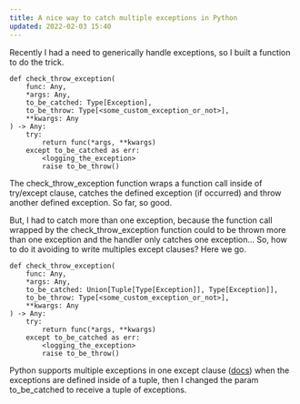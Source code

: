 ```yaml
---
title: A nice way to catch multiple exceptions in Python
updated: 2022-02-03 15:40
---
```


Recently I had a need to generically handle exceptions, so I built a function to do the trick.

```
def check_throw_exception(
    func: Any,
    *args: Any,
    to_be_catched: Type[Exception],
    to_be_throw: Type[<some_custom_exception_or_not>],
    **kwargs: Any
) -> Any:
    try:
        return func(*args, **kwargs)
    except to_be_catched as err:
        <logging_the_exception>
        raise to_be_throw()
```

The check_throw_exception function wraps a function call inside of try/except clause, catches the defined exception (if occurred) and throw another defined exception. So far, so good.

But, I had to catch more than one exception, because the function call wrapped by the check_throw_exception function could to be
thrown more than one exception and the handler only catches one exception... So, how to do it avoiding to write multiples except
clauses? Here we go.

```
def check_throw_exception(
    func: Any,
    *args: Any,
    to_be_catched: Union[Tuple[Type[Exception]], Type[Exception]],
    to_be_throw: Type[<some_custom_exception_or_not>],
    **kwargs: Any
) -> Any:
    try:
        return func(*args, **kwargs)
    except to_be_catched as err:
        <logging_the_exception>
        raise to_be_throw()
```

Python supports multiple exceptions in one except clause ([docs](https://docs.python.org/3/tutorial/errors.html#handling-exceptions)) when the exceptions are defined inside of a tuple, then I changed the param to_be_catched to receive a tuple of exceptions.
